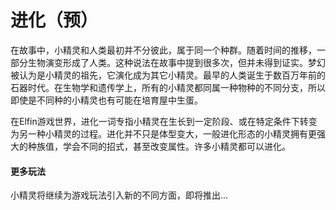 # 进化（预）

在故事中，小精灵和人类最初并不分彼此，属于同一个种群。随着时间的推移，一部分生物演变形成了人类。这种说法在故事中提到很多次，但并未得到证实。梦幻被认为是小精灵的祖先，它演化成为其它小精灵。最早的人类诞生于数百万年前的石器时代。在生物学和遗传学上，所有的小精灵都同属一种物种的不同分支，所以即使是不同种的小精灵也有可能在培育屋中生蛋。

在Elfin游戏世界，进化一词专指小精灵在生长到一定阶段、或在特定条件下转变为另一种小精灵的过程。进化并不只是体型变大，一般进化形态的小精灵拥有更强大的种族值，学会不同的招式，甚至改变属性。许多小精灵都可以进化。

#### 更多玩法

小精灵将继续为游戏玩法引入新的不同方面，即将推出...

